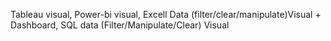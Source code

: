 Tableau visual,
Power-bi visual,
Excell Data (filter/clear/manipulate)Visual + Dashboard,
SQL data (Filter/Manipulate/Clear) Visual
